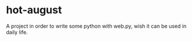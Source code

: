 hot-august
==========

A project in order to write some python with web.py, wish it can be used in daily life.